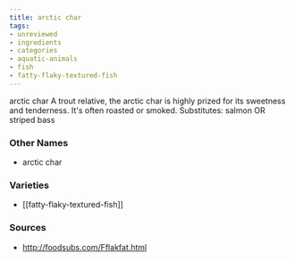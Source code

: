 ```yaml
---
title: arctic char
tags:
- unreviewed
- ingredients
- categories
- aquatic-animals
- fish
- fatty-flaky-textured-fish
---
```

arctic char A trout relative, the arctic char is highly prized for its sweetness and tenderness. It's often roasted or smoked. Substitutes: salmon OR striped bass

### Other Names

* arctic char

### Varieties

* [[fatty-flaky-textured-fish]]

### Sources
* http://foodsubs.com/Fflakfat.html
